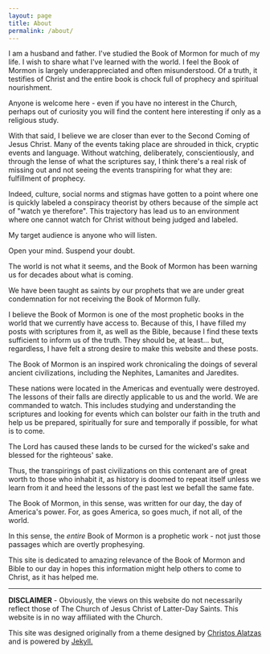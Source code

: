 ```yaml
---
layout: page
title: About
permalink: /about/
---
```


I am a husband and father. I've studied the Book of Mormon for much of my life. I wish to share what I've learned with the world. I feel the Book of Mormon is largely underappreciated and often misunderstood. Of a truth, it testifies of Christ and the entire book is chock full of prophecy and spiritual nourishment.

Anyone is welcome here - even if you have no interest in the Church, perhaps out of curiosity you will find the content here interesting if only as a religious study.

With that said, I believe we are closer than ever to the Second Coming of Jesus Christ. Many of the events taking place are shrouded in thick, cryptic events and language. Without watching, deliberately, conscientiously, and through the lense of what the scriptures say, I think there's a real risk of missing out and not seeing the events transpiring for what they are: fulfillment of prophecy.

Indeed, culture, social norms and stigmas have gotten to a point where one is quickly labeled a conspiracy theorist by others because of the simple act of "watch ye therefore". This trajectory has lead us to an environment where one cannot watch for Christ without being judged and labeled.

My target audience is anyone who will listen.

Open your mind. Suspend your doubt.

The world is not what it seems, and the Book of Mormon has been warning us for decades about what is coming.

We have been taught as saints by our prophets that we are under great condemnation for not receiving the Book of Mormon fully.

I believe the Book of Mormon is one of the most prophetic books in the world that we currently have access to. Because of this, I have filled my posts with scriptures from it, as well as the Bible, because I find these texts sufficient to inform us of the truth. They should be, at least... but, regardless, I have felt a strong desire to make this website and these posts.

The Book of Mormon is an inspired work chronicaling the doings of several ancient civilizations, including the Nephites, Lamanites and Jaredites.

These nations were located in the Americas and eventually were destroyed. The lessons of their falls are directly applicable to us and the world. We are commanded to watch. This includes studying and understanding the scriptures and looking for events which can bolster our faith in the truth and help us be prepared, spiritually for sure and temporally if possible, for what is to come.

The Lord has caused these lands to be cursed for the wicked's sake and blessed for the righteous' sake.

Thus, the transpirings of past civilizations on this contenant are of great worth to those who inhabit it, as history is doomed to repeat itself unless we learn from it and heed the lessons of the past lest we befall the same fate.

The Book of Mormon, in this sense, was written for our day, the day of America's power. For, as goes America, so goes much, if not all, of the world.

In this sense, the *entire* Book of Mormon is a prophetic work - not just those passages which are overtly prophesying.

This site is dedicated to amazing relevance of the Book of Mormon and Bible to our day in hopes this information might help others to come to Christ, as it has helped me.

---

**DISCLAIMER** - Obviously, the views on this website do not necessarily reflect those of The Church of Jesus Christ of Latter-Day Saints. This website is in no way affiliated with the Church.

<p>This site was designed originally from a theme designed by <a href="https://twitter.com/chalatz" title="Christos Alatzas twitter page">Christos Alatzas</a> and is powered by <a href="http://www.jekyllrb.com" target="_blank">Jekyll.</a></p>